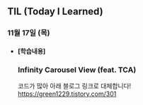 ## TIL (Today I Learned)

### 11월 17일 (목)

- #### [학습내용]

  ### Infinity Carousel View (feat. TCA)
  코드가 많아 아래 블로그 링크로 대체합니다!   
  https://green1229.tistory.com/301

    
